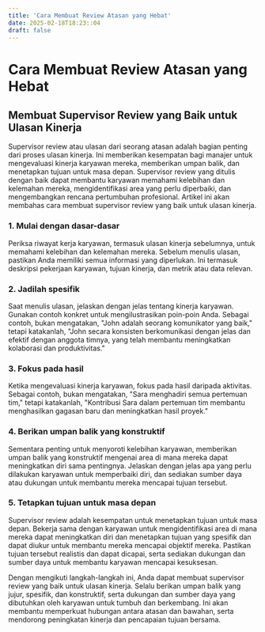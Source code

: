```yaml
---
title: 'Cara Membuat Review Atasan yang Hebat'
date: 2025-02-18T18:23::04
draft: false
---
```


# Cara Membuat Review Atasan yang Hebat

## **Membuat Supervisor Review yang Baik untuk Ulasan Kinerja**

Supervisor review atau ulasan dari seorang atasan adalah bagian penting dari proses ulasan kinerja. Ini memberikan kesempatan bagi manajer untuk mengevaluasi kinerja karyawan mereka, memberikan umpan balik, dan menetapkan tujuan untuk masa depan. Supervisor review yang ditulis dengan baik dapat membantu karyawan memahami kelebihan dan kelemahan mereka, mengidentifikasi area yang perlu diperbaiki, dan mengembangkan rencana pertumbuhan profesional. Artikel ini akan membahas cara membuat supervisor review yang baik untuk ulasan kinerja.

### **1. Mulai dengan dasar-dasar**

Periksa riwayat kerja karyawan, termasuk ulasan kinerja sebelumnya, untuk memahami kelebihan dan kelemahan mereka. Sebelum menulis ulasan, pastikan Anda memiliki semua informasi yang diperlukan. Ini termasuk deskripsi pekerjaan karyawan, tujuan kinerja, dan metrik atau data relevan.

### **2. Jadilah spesifik**

Saat menulis ulasan, jelaskan dengan jelas tentang kinerja karyawan. Gunakan contoh konkret untuk mengilustrasikan poin-poin Anda. Sebagai contoh, bukan mengatakan, "John adalah seorang komunikator yang baik," tetapi katakanlah, "John secara konsisten berkomunikasi dengan jelas dan efektif dengan anggota timnya, yang telah membantu meningkatkan kolaborasi dan produktivitas."

### **3. Fokus pada hasil**

Ketika mengevaluasi kinerja karyawan, fokus pada hasil daripada aktivitas. Sebagai contoh, bukan mengatakan, "Sara menghadiri semua pertemuan tim," tetapi katakanlah, "Kontribusi Sara dalam pertemuan tim membantu menghasilkan gagasan baru dan meningkatkan hasil proyek."

### **4. Berikan umpan balik yang konstruktif**

Sementara penting untuk menyoroti kelebihan karyawan, memberikan umpan balik yang konstruktif mengenai area di mana mereka dapat meningkatkan diri sama pentingnya. Jelaskan dengan jelas apa yang perlu dilakukan karyawan untuk memperbaiki diri, dan sediakan sumber daya atau dukungan untuk membantu mereka mencapai tujuan tersebut.

### **5. Tetapkan tujuan untuk masa depan**

Supervisor review adalah kesempatan untuk menetapkan tujuan untuk masa depan. Bekerja sama dengan karyawan untuk mengidentifikasi area di mana mereka dapat meningkatkan diri dan menetapkan tujuan yang spesifik dan dapat diukur untuk membantu mereka mencapai objektif mereka. Pastikan tujuan tersebut realistis dan dapat dicapai, serta sediakan dukungan dan sumber daya untuk membantu karyawan mencapai kesuksesan.

Dengan mengikuti langkah-langkah ini, Anda dapat membuat supervisor review yang baik untuk ulasan kinerja. Selalu berikan umpan balik yang jujur, spesifik, dan konstruktif, serta dukungan dan sumber daya yang dibutuhkan oleh karyawan untuk tumbuh dan berkembang. Ini akan membantu memperkuat hubungan antara atasan dan bawahan, serta mendorong peningkatan kinerja dan pencapaian tujuan bersama.
